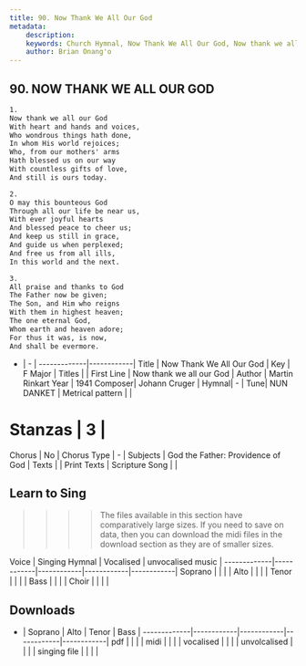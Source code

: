 ```yaml
---
title: 90. Now Thank We All Our God
metadata:
    description: 
    keywords: Church Hymnal, Now Thank We All Our God, Now thank we all our God, 
    author: Brian Onang'o
---
```



## 90. NOW THANK WE ALL OUR GOD

```txt
1.
Now thank we all our God
With heart and hands and voices,
Who wondrous things hath done,
In whom His world rejoices;
Who, from our mothers' arms
Hath blessed us on our way
With countless gifts of love,
And still is ours today.

2.
O may this bounteous God
Through all our life be near us,
With ever joyful hearts
And blessed peace to cheer us;
And keep us still in grace,
And guide us when perplexed;
And free us from all ills,
In this world and the next.

3.
All praise and thanks to God
The Father now be given;
The Son, and Him who reigns
With them in highest heaven;
The one eternal God,
Whom earth and heaven adore;
For thus it was, is now,
And shall be evermore.

```

- |   -  |
-------------|------------|
Title | Now Thank We All Our God |
Key | F Major |
Titles |  |
First Line | Now thank we all our God |
Author | Martin Rinkart
Year | 1941
Composer| Johann Cruger |
Hymnal|  - |
Tune| NUN DANKET |
Metrical pattern | |
# Stanzas | 3 |
Chorus | No |
Chorus Type | - |
Subjects | God the Father: Providence of God |
Texts |  |
Print Texts | 
Scripture Song |  |
  
## Learn to Sing

>>>> The files available in this section have comparatively large sizes. If you need to save on data, then you can download the midi files in the download section as they are of smaller sizes.

Voice |  Singing Hymnal | Vocalised | unvocalised music |
-------------|------------|------------|------------|------------|
Soprano | | | |
Alto | | | |
Tenor | | | |
Bass | | | |
Choir | | | |

## Downloads

- |  Soprano | Alto | Tenor | Bass |
-------------|------------|------------|------------|------------|
pdf | | | |
midi | | | |
vocalised | | | |
unvolcalised | | | |
singing file | | | |
  